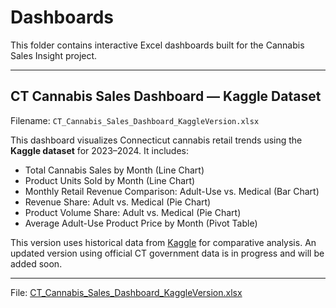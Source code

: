 # Dashboards

This folder contains interactive Excel dashboards built for the Cannabis Sales Insight project.

---

## CT Cannabis Sales Dashboard — Kaggle Dataset

Filename: `CT_Cannabis_Sales_Dashboard_KaggleVersion.xlsx`

This dashboard visualizes Connecticut cannabis retail trends using the **Kaggle dataset** for 2023–2024. It includes:

- Total Cannabis Sales by Month (Line Chart)
- Product Units Sold by Month (Line Chart)
- Monthly Retail Revenue Comparison: Adult-Use vs. Medical (Bar Chart)
- Revenue Share: Adult vs. Medical (Pie Chart)
- Product Volume Share: Adult vs. Medical (Pie Chart)
- Average Adult-Use Product Price by Month (Pivot Table)

This version uses historical data from [Kaggle](https://www.kaggle.com/datasets/sunnykakar/cannabis-retail-sales) for comparative analysis. An updated version using official CT government data is in progress and will be added soon.

---

File: [CT_Cannabis_Sales_Dashboard_KaggleVersion.xlsx](CT_Cannabis_Sales_Dashboard_KaggleVersion.xlsx)
